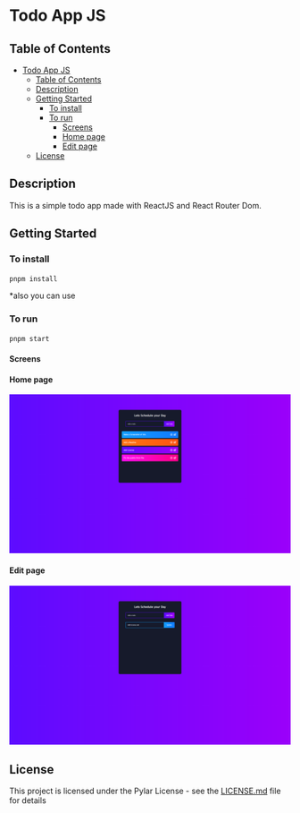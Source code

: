 # Todo App JS

## Table of Contents

- [Todo App JS](#todo-app-js)
  - [Table of Contents](#table-of-contents)
  - [Description](#description)
  - [Getting Started](#getting-started)
    - [To install](#to-install)
    - [To run](#to-run)
      - [Screens](#screens)
      - [Home page](#home-page)
      - [Edit page](#edit-page)
  - [License](#license)

## Description
This is a simple todo app made with ReactJS and React Router Dom.

## Getting Started

### To install

```bash
pnpm install
```

*also you can use

### To run

```bash
pnpm start
```

#### Screens

#### Home page

![Alt text](.git.assets/screen_01.png)

#### Edit page

![Alt text](.git.assets/screen_02.png)

## License

This project is licensed under the Pylar License - see the [LICENSE.md](LICENSE.md) file for details